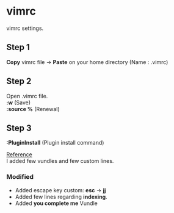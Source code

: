 # vimrc  
vimrc settings.  

## Step 1  
**Copy** vimrc file -> **Paste** on your home directory (Name : .vimrc)  

## Step 2  
Open .vimrc file.  
**:w** (Save)  
**:source %** (Renewal)  

## Step 3  
**:PluginInstall** (Plugin install command)  


[Reference](https://www.youtube.com/watch?v=oLvFt-UJ7UI)      
I added few vundles and few custom lines.  

### Modified  
- Added escape key custom: **esc** ->  **jj**  
- Added few lines regarding **indexing**.  
- Added **you complete me** Vundle  
